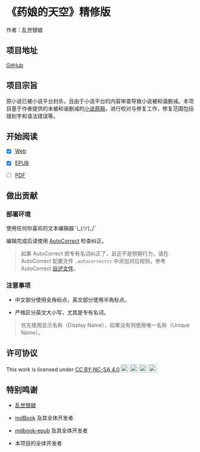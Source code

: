 # 《药娘的天空》精修版

作者：乱世银娘

## 项目地址

[GitHub](https://github.com/Zh40Le1ZOOB/YaoNiangDeTianKong-Fix)

## 项目宗旨

原小说已被小说平台封杀，且由于小说平台的内容审查导致小说被和谐删减。本项目基于作者提供的未被和谐删减的[小说原稿](https://github.com/Zh40Le1ZOOB/YaoNiangDeTianKong-Origin)，进行校对与修复工作，修复范围包括错别字和语法错误等。

## 开始阅读

- [x] [Web](https://Zh40Le1ZOOB.github.io/YaoNiangDeTianKong-Fix)

- [x] [EPUB](https://github.com/Zh40Le1ZOOB/YaoNiangDeTianKong-Fix/actions)

- [ ] [PDF]()

## 做出贡献

### 部署环境

使用任何你喜欢的文本编辑器¯\\\_(ツ)\_/¯

编辑完成后请使用 [AutoCorrect](https://github.com/huacnlee/autocorrect) 检查纠正。

> 如果 AutoCorrect 把专有名词纠正了，且这不是预期行为，请在 AutoCorrect 配置文件 `.autocorrectrc` 中添加对应规则，参考 AutoCorrect [自述文件](https://github.com/huacnlee/autocorrect#configuration)。

### 注意事项

- 中文部分使用全角标点，英文部分使用半角标点。

- 严格区分英文大小写，尤其是专有名词。

> 优先使用显示名称（Display Name），如果没有则使用唯一名称（Unique Name）。

## 许可协议

<p xmlns:cc="http://creativecommons.org/ns#" >This work is licensed under <a href="http://creativecommons.org/licenses/by-nc-sa/4.0/?ref=chooser-v1" target="_blank" rel="license noopener noreferrer" style="display:inline-block;">CC BY-NC-SA 4.0<img style="height:22px!important;margin-left:3px;vertical-align:text-bottom;" src="https://mirrors.creativecommons.org/presskit/icons/cc.svg?ref=chooser-v1"><img style="height:22px!important;margin-left:3px;vertical-align:text-bottom;" src="https://mirrors.creativecommons.org/presskit/icons/by.svg?ref=chooser-v1"><img style="height:22px!important;margin-left:3px;vertical-align:text-bottom;" src="https://mirrors.creativecommons.org/presskit/icons/nc.svg?ref=chooser-v1"><img style="height:22px!important;margin-left:3px;vertical-align:text-bottom;" src="https://mirrors.creativecommons.org/presskit/icons/sa.svg?ref=chooser-v1"></a></p>

## 特别鸣谢

- [乱世银娘](https://www.weibo.com/p/1005055513855401)

- [mdBook](https://github.com/rust-lang/mdBook) 及其全体开发者

- [mdbook-epub](https://github.com/Michael-F-Bryan/mdbook-epub) 及其全体开发者

- 本项目的全体开发者
